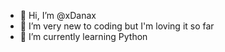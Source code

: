 - 👋 Hi, I’m @xDanax
- 👀 I’m very new to coding but I'm loving it so far
- 🌱 I’m currently learning Python
